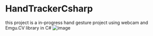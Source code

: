 # HandTrackerCsharp
this project is a in-progress hand gesture project using webcam and Emgu.CV library in C#
![image](https://github.com/djayke/HandTrackerCsharp/assets/146222213/496dbc3c-9362-4efa-bb13-55d51d46b1d2)
